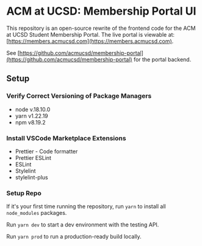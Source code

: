 # ACM at UCSD: Membership Portal UI

This repository is an open-source rewrite of the frontend code for the ACM at UCSD Student
Membership Portal. The live portal is viewable at:
[https://members.acmucsd.com](https://members.acmucsd.com).

See [https://github.com/acmucsd/membership-portal](https://github.com/acmucsd/membership-portal) for
the portal backend.

## Setup

### Verify Correct Versioning of Package Managers

- node v.18.10.0
- yarn v1.22.19
- npm v8.19.2

### Install VSCode Marketplace Extensions

- Prettier - Code formatter
- Prettier ESLint
- ESLint
- Stylelint
- stylelint-plus

### Setup Repo

If it's your first time running the repository, run `yarn` to install all `node_modules` packages.

Run `yarn dev` to start a dev environment with the testing API.

Run `yarn prod` to run a production-ready build locally.

<!-- ## Setup

**Install Node.js and npm**: [https://nodejs.org/en/](https://nodejs.org/en/). Builds are currently
run on version `18.10.0`.

**Install yarn**: `npm install -g yarn`. Builds are currently run on `1.22.19`.

## Running

**Clone the repo**: Run `git clone https://github.com/acmucsd/membership-portal-ui-rewrite.git` in a
terminal.

**Install packages**: Run `yarn` or `yarn install` to install the node modules.

**Run the portal**: Run `yarn dev` to run the portal in the development environment on `localhost:3000`. Alternatively, run `yarn prod` to run your local changes with the live production API.

Currently, the portal is deployed as-is using `yarn build` on Vercel.

## Issues

- Add on Github, including a title, description, screenshots if applicable

- Label the applicable issue type.

- If you’d like to work on that specific issue, assign yourself.

- If not, it will get assigned during development meetings.

## PRs

- Every PR should have a corresponding issue it’s tied to. You can link by using the phrase
  “Resolves #XX.” in the PR description, or in the GitHub sidebar. Assign yourself to the PR.

- Tag the PR as “PR: Needs Review” and request a review from the portal PM.

- If the PR is approved, go ahead and merge the PR into the repo.

- If the PR isn’t approved, check the comments for feedback / suggested changes. When you merge, the
  branch will be deleted automatically.

## Coding

- When working on the portal, start by creating a new branch based on master. Add all commits to
  this branch, and then you can create a PR from there.

- There should be one feature/bugfix per branch.

- If you’re working on the portal in parallel with someone else and end up with PR conflicts / merge
  issues, contact the portal PM via the Discord server.

- If you are working on an overarching feature/refactor, make a separate branch from master and try
  your best to rebase to master whenever applicable. -->

